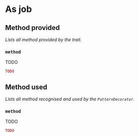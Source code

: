 # As job

## Method provided
*Lists all method provided by the trait.*

### `method`
TODO

```php
TODO
```


## Method used
*Lists all method recognised and used by the `PatternDecorator`.*

### `method`
TODO

```php
TODO
```
